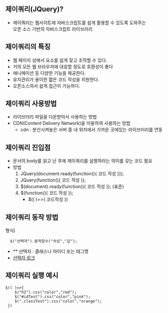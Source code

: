 ## 제이쿼리(JQuery)?

- 제이쿼리는 웹사이트에 자바스크립트를 쉽게 활용할 수 있도록 도와주는 <br>
  오픈 소스 기반의 자바스크립트 라이브러리

## 제이쿼리의 특징

- 웹 페이지 상에서 요소를 쉽게 찾고 조작할 수 있다.
- 거의 모든 웹 브라우저에 대응할 정도로 호환성이 좋다
- 애니메이션 등 다양한 기능을 제공한다.
- 유지관리가 용이한 짧은 코드 작성을 지원한다.
- 오픈소스여서 쉽게 접근이 가능하다.

## 제이쿼리 사용방법

- 라이브러리 파일을 다운받아서 사용하는 방법
- CDN(Content Delivery Network)을 이용하여 사용하는 방법
  - cdn : 분산시켜놓은 서버 중 내 위치에서 가까운 곳에있는 라이브러리를 연동

## 제이쿼리 진입점

- 문서의 body를 읽고 난 후에 제이쿼리를 실행하라는 의미를 갖는 코드 필요
- 방법
  1. JQuery(document.ready(function(){ 코드 작성 }));
  2. JQuery(function(){ 코드 작성 });
  3. $(document).ready(function(){ 코드 작성 }); (표준)
  4. $(function(){ 코드 작성 });
     - $(( )=>{ 코드작성 })

## 제이쿼리 동작 방법

형식)
```
  $("선택자").동작함수("속성","값");
```
- \*\* 선택자 : 클래스나 아이디 또는 태그명
- [선택자 링크]()

## 제이쿼리 실행 예시

```
$(( )=>{
    $("h2").css("color","red");
    $("#idTest").css("color","pink");
    $(".classTest").css("color","orange");
 })
```
